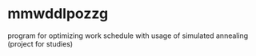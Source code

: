 # mmwddlpozzg
program for optimizing work schedule with usage of simulated annealing (project for studies)
